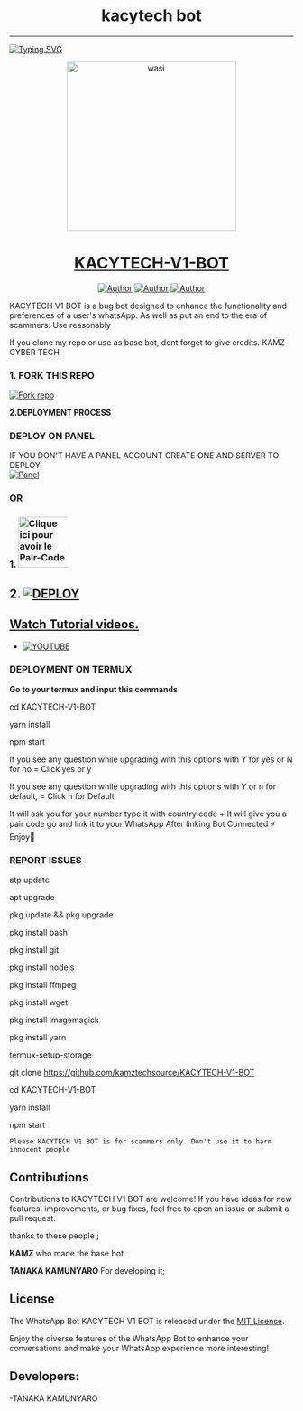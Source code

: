 <h1 align="center"> kacytech bot </h1>
<p align="center">  
  
***
  
<a href="https://git.io/typing-svg"><img src="https://readme-typing-svg.demolab.com?font=Black+Ops+One&size=50&pause=1000&color=1BAFBAFF&center=true&width=910&height=100&lines=THANKS FOR CHOOSING ;KACYTECH-V1-BOT;WHATSAPP+BUG+BOT;CREATED+BY+TANAKA+KAMUNYARO;RELEASED+27.08.24" alt="Typing SVG" /></a>
  </p>

  <p align="center">  
  <a href="https://https://whatsapp.com/channel/0029ValSyeNIyPtXNpk4Am3W">
    <img alt="wasi" height="300" src="https://telegra.ph/file/b721171c5eefb19152d18.jpg">
    <h1 align="center">KACYTECH-V1-BOT</h1>
  </a>
</p>
<p align="center">
<a href="https://github.com/kacytech"><img title="Author" src="https://img.shields.io/badge/kacytechbooster-black?style=for-the-badge&logo=Github"></a> <a href="https://whatsapp.com/channel/0029VaaUfPO8qIzztuf42D04"><img title="Author" src="https://img.shields.io/badge/CHANNEL-black?style=for-the-badge&logo=whatsapp"></a> <a href="https://wa.me/+263779715613"><img title="Author" src="https://img.shields.io/badge/CHAT US-black?style=for-the-badge&logo=whatsapp"></a>

   
   

KACYTECH V1 BOT is a bug bot designed to enhance the functionality and preferences of a user's whatsApp. As well as put an end to the era of scammers. Use reasonably

If you clone my repo or use as base bot, dont forget to give credits. KAMZ CYBER TECH
### 1. FORK THIS REPO

<a href='https://github/kamztechsource/KACYTECH-V1-BOT/fork' target="_blank"><img alt='Fork repo' src='https://img.shields.io/badge/Fork This Repo-black?style=for-the-badge&logo=git&logoColor=white'/></a>
   


 **2.DEPLOYMENT PROCESS**
### DEPLOY ON PANEL
IF YOU DON'T HAVE A PANEL ACCOUNT CREATE ONE AND SERVER TO DEPLOY 
    <br>
    <a href='https://bot-hosting.net/?aff=1264676029318955030' target="_blank"><img alt='Panel' src='https://img.shields.io/badge/-Deploy-red?style=for-the-badge&logo=panel&logoColor=white'/></a>

### OR
### 1. <a href="https://kamztech sour ce.onrender.com/"><img src="https://img.shields.io/badge/PAIR_CODE-green" alt="Clique ici pour avoir le Pair-Code" width="90"></a>

## 2. <a href='https://dashboard.render.com/web/new' target="_blank"><img alt='DEPLOY' src='https://img.shields.io/badge/-Deploy on render-black?style=for-the-badge&logo=render&logoColor=white'/>
## Watch Tutorial videos.
* [![YOUTUBE](https://img.shields.io/badge/HOW_TO_DEPLOY-red?style=for-the-badge&logo=youtube&logoColor=white)](https://www.youtube.com/@kacytech)

### DEPLOYMENT ON TERMUX

**Go to your termux and input this commands**





cd KACYTECH-V1-BOT

yarn install
   
npm start


If you see any question while upgrading with this options with Y for yes or N for no = Click yes or y

If you see any question while upgrading with this options with Y or n for default, = Click n for Default



 It will ask you for your number type it with country code +
 It will give you a pair code go and link it to your WhatsApp 
 After linking
 Bot Connected ⚡
 Enjoy🤖

### REPORT ISSUES

atp update
   

apt upgrade

pkg update && pkg upgrade

pkg install bash

 pkg install git

 pkg install nodejs

pkg install ffmpeg

pkg install wget

pkg install imagemagick

 pkg install yarn

termux-setup-storage

git clone https://github.com/kamztechsource/KACYTECH-V1-BOT

 cd KACYTECH-V1-BOT
 
 yarn install
 
 npm start

`Please KACYTECH V1 BOT is for scammers only. Don't use it to harm innocent people`


## Contributions

Contributions to KACYTECH V1 BOT are welcome! If you have ideas for new features, improvements, or bug fixes, feel free to open an issue or submit a pull request. <br>

   thanks to these people ;

   **KAMZ** who made the base bot

   **TANAKA KAMUNYARO** For developing it; <br>


## License

The WhatsApp Bot KACYTECH V1 BOT is released under the [MIT License](https://opensource.org/licenses/MIT).

Enjoy the diverse features of the WhatsApp Bot to enhance your conversations and make your WhatsApp experience more interesting!

## Developers:

-TANAKA KAMUNYARO 
